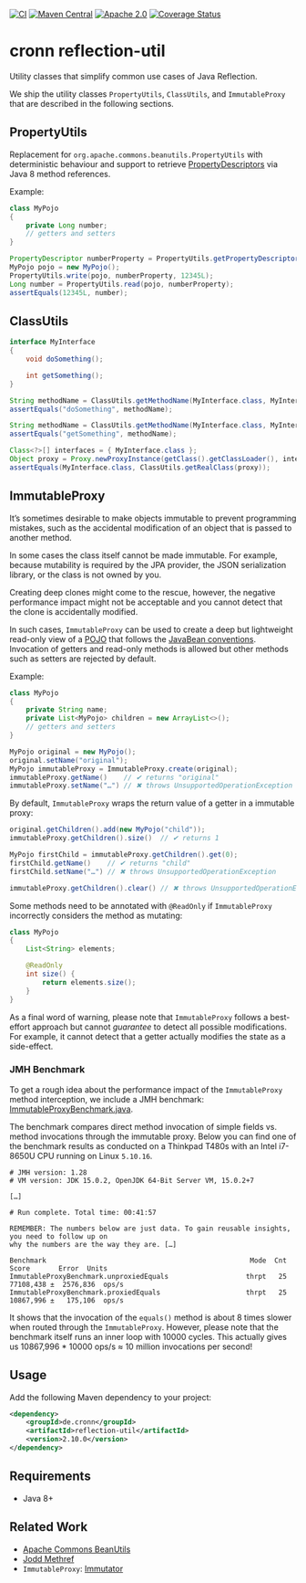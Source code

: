 [![CI](https://github.com/cronn/reflection-util/workflows/CI/badge.svg)](https://github.com/cronn/reflection-util/actions)
[![Maven Central](https://maven-badges.herokuapp.com/maven-central/de.cronn/reflection-util/badge.svg)](http://maven-badges.herokuapp.com/maven-central/de.cronn/reflection-util)
[![Apache 2.0](https://img.shields.io/github/license/cronn/reflection-util.svg)](http://www.apache.org/licenses/LICENSE-2.0)
[![Coverage Status](https://coveralls.io/repos/github/cronn/reflection-util/badge.svg?branch=master)](https://coveralls.io/github/cronn/reflection-util?branch=master)

# cronn reflection-util #

Utility classes that simplify common use cases of Java Reflection.

We ship the utility classes `PropertyUtils`, `ClassUtils`, and `ImmutableProxy` that are described in the following sections.

## PropertyUtils ##

Replacement for `org.apache.commons.beanutils.PropertyUtils` with deterministic behaviour
and support to retrieve [PropertyDescriptors][property-descriptor] via Java 8 method references.

Example:

```java
class MyPojo
{
    private Long number;
    // getters and setters
}
```

```java
PropertyDescriptor numberProperty = PropertyUtils.getPropertyDescriptor(MyPojo.class, MyPojo::getNumber);
MyPojo pojo = new MyPojo();
PropertyUtils.write(pojo, numberProperty, 12345L);
Long number = PropertyUtils.read(pojo, numberProperty);
assertEquals(12345L, number);
```

## ClassUtils ##

```java
interface MyInterface
{
    void doSomething();

    int getSomething();
}
```

```java
String methodName = ClassUtils.getMethodName(MyInterface.class, MyInterface::doSomething);
assertEquals("doSomething", methodName);
```

```java
String methodName = ClassUtils.getMethodName(MyInterface.class, MyInterface::getSomething);
assertEquals("getSomething", methodName);
```

```java
Class<?>[] interfaces = { MyInterface.class };
Object proxy = Proxy.newProxyInstance(getClass().getClassLoader(), interfaces, (p, method, args) -> null);
assertEquals(MyInterface.class, ClassUtils.getRealClass(proxy));
```

## ImmutableProxy ##

It’s sometimes desirable to make objects immutable to prevent programming mistakes,
such as the accidental modification of an object that is passed to another method.

In some cases the class itself cannot be made immutable. For example, because
mutability is required by the JPA provider, the JSON serialization library,
or the class is not owned by you.

Creating deep clones might come to the rescue, however, the negative
performance impact might not be acceptable and you cannot detect that the clone
is accidentally modified.

In such cases, `ImmutableProxy` can be used to create a deep but lightweight
read-only view of a [POJO](pojo) that follows the [JavaBean
conventions](java-bean-conventions).
Invocation of getters and read-only methods is allowed but other methods such
as setters are rejected by default.

Example:

```java
class MyPojo
{
    private String name;
    private List<MyPojo> children = new ArrayList<>();
    // getters and setters
}
```
```java
MyPojo original = new MyPojo();
original.setName("original");
MyPojo immutableProxy = ImmutableProxy.create(original);
immutableProxy.getName()    // ✔ returns "original"
immutableProxy.setName("…") // ✖ throws UnsupportedOperationException
```

By default, `ImmutableProxy` wraps the return value of a getter in a immutable proxy:

```java
original.getChildren().add(new MyPojo("child"));
immutableProxy.getChildren().size()  // ✔ returns 1

MyPojo firstChild = immutableProxy.getChildren().get(0);
firstChild.getName()    // ✔ returns "child"
firstChild.setName("…") // ✖ throws UnsupportedOperationException

immutableProxy.getChildren().clear() // ✖ throws UnsupportedOperationException
```

Some methods need to be annotated with `@ReadOnly`
if `ImmutableProxy` incorrectly considers the method as mutating:

```java
class MyPojo
{
    List<String> elements;

    @ReadOnly
    int size() {
        return elements.size();
    }
}
```

As a final word of warning, please note that `ImmutableProxy` follows a best-effort approach but cannot _guarantee_ to detect all possible modifications.
For example, it cannot detect that a getter actually modifies the state as a side-effect.

### JMH Benchmark

To get a rough idea about the performance impact of the `ImmutableProxy` method interception,
we include a JMH benchmark: [ImmutableProxyBenchmark.java](src/test/java/de/cronn/reflection/util/immutable/ImmutableProxyBenchmark.java).

The benchmark compares direct method invocation of simple fields vs. method invocations through the immutable proxy.
Below you can find one of the benchmark results as conducted on a Thinkpad T480s with an Intel i7-8650U CPU running on Linux `5.10.16`.

```
# JMH version: 1.28
# VM version: JDK 15.0.2, OpenJDK 64-Bit Server VM, 15.0.2+7

[…]

# Run complete. Total time: 00:41:57

REMEMBER: The numbers below are just data. To gain reusable insights, you need to follow up on
why the numbers are the way they are. […]

Benchmark                                                  Mode  Cnt       Score       Error  Units
ImmutableProxyBenchmark.unproxiedEquals                   thrpt   25   77108,438 ±  2576,836  ops/s
ImmutableProxyBenchmark.proxiedEquals                     thrpt   25   10867,996 ±   175,106  ops/s
```

It shows that the invocation of the `equals()` method is about 8 times slower when routed through the `ImmutableProxy`.
However, please note that the benchmark itself runs an inner loop with 10000 cycles.
This actually gives us 10867,996 * 10000 ops/s ≈ 10 million invocations per second!

## Usage ##
Add the following Maven dependency to your project:

```xml
<dependency>
    <groupId>de.cronn</groupId>
    <artifactId>reflection-util</artifactId>
    <version>2.10.0</version>
</dependency>
```

## Requirements ##

- Java 8+

## Related Work ##

- [Apache Commons BeanUtils](apache-commons-beanutils)
- [Jodd Methref](jodd-methref)
- `ImmutableProxy`: [Immutator](https://github.com/verhas/immutator)

[apache-commons-beanutils]: http://commons.apache.org/proper/commons-beanutils/
[property-descriptor]: https://docs.oracle.com/javase/10/docs/api/java/beans/PropertyDescriptor.html
[jodd-methref]: https://jodd.org/ref/methref.html
[pojo]: https://en.wikipedia.org/wiki/Plain_old_Java_object
[java-bean-conventions]: https://en.wikipedia.org/wiki/JavaBeans#JavaBean_conventions
[verhas/immutator]: https://github.com/verhas/immutator
